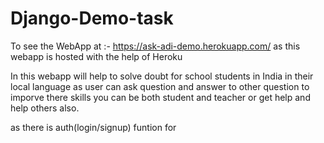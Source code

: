 # Django-Demo-task

To see the WebApp at :- https://ask-adi-demo.herokuapp.com/
as this webapp is hosted with the help of Heroku

In this webapp will help to solve doubt for school students in India in their local language
as user can ask question and answer to other question to imporve there skills
you can be both student and teacher or get help and help others also.

as there is auth(login/signup) funtion for 
